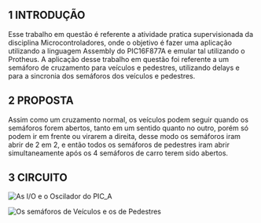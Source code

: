 ## 1 INTRODUÇÃO
Esse trabalho em questão é referente a atividade pratica supervisionada da 
disciplina Microcontroladores, onde o objetivo é fazer uma aplicação utilizando a 
linguagem Assembly do PIC16F877A e emular tal utilizando o Protheus.
A aplicação desse trabalho em questão foi referente a um semáforo de 
cruzamento para veículos e pedestres, utilizando delays e para a sincronia dos 
semáforos dos veículos e pedestres.

## 2 PROPOSTA
Assim como um cruzamento normal, os veículos podem seguir quando os 
semáforos forem abertos, tanto em um sentido quanto no outro, porém só podem ir 
em frente ou virarem a direita, desse modo os semáforos iram abrir de 2 em 2, e então 
todos os semáforos de pedestres iram abrir simultaneamente após os 4 semáforos de 
carro terem sido abertos.

## 3 CIRCUITO

![As I/O e o Oscilador do PIC_A](https://user-images.githubusercontent.com/44614612/195274321-912b4759-2735-4509-b9c3-b457bf0f979f.png)

![Os semáforos de Veículos e os de Pedestres](https://user-images.githubusercontent.com/44614612/195274445-ac1765db-503f-4554-b2b5-a7e25bcbf725.png)
